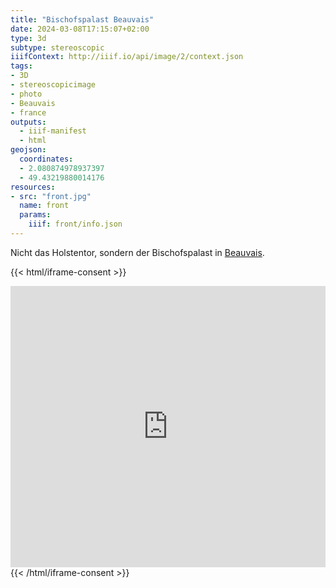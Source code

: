 ```yaml
---
title: "Bischofspalast Beauvais"
date: 2024-03-08T17:15:07+02:00
type: 3d
subtype: stereoscopic
iiifContext: http://iiif.io/api/image/2/context.json
tags:
- 3D
- stereoscopicimage
- photo
- Beauvais
- france
outputs:
  - iiif-manifest
  - html
geojson:
  coordinates:
  - 2.080874978937397
  - 49.43219880014176
resources:
- src: "front.jpg"
  name: front
  params:
    iiif: front/info.json
---
```


Nicht das Holstentor, sondern der Bischofspalast in [Beauvais](https://de.wikipedia.org/wiki/Beauvais).
<!--more-->

{{< html/iframe-consent >}}
<iframe src="https://www.google.com/maps/embed?pb=!4v1617610117460!6m8!1m7!1si6JD8yZ4uHy81BOKpBURxw!2m2!1d49.43219880014176!2d2.080874978937397!3f325.7127407142462!4f5.074383817339253!5f0.7820865974627469" width="100%" height="450" style="border:0;" allowfullscreen="" loading="lazy"></iframe>
{{< /html/iframe-consent >}}
